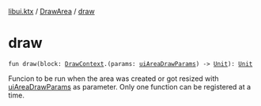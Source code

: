 [libui.ktx](../index.md) / [DrawArea](index.md) / [draw](./draw.md)

# draw

`fun draw(block: `[`DrawContext`](../-draw-context.md)`.(params: `[`uiAreaDrawParams`](../../libui/ui-area-draw-params/index.md)`) -> `[`Unit`](https://kotlinlang.org/api/latest/jvm/stdlib/kotlin/-unit/index.html)`): `[`Unit`](https://kotlinlang.org/api/latest/jvm/stdlib/kotlin/-unit/index.html)

Funcion to be run when the area was created or got resized with [uiAreaDrawParams](../../libui/ui-area-draw-params/index.md) as parameter.
Only one function can be registered at a time.

